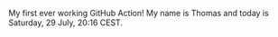 My first ever working GitHub Action!
My name is Thomas and today is Saturday, 29 July, 20:16 CEST. 
